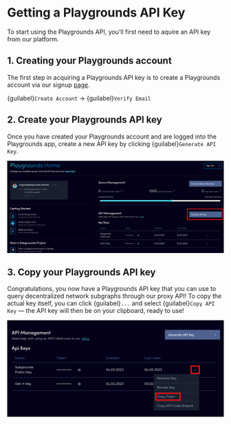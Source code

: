 # Getting a Playgrounds API Key

To start using the Playgrounds API, you'll first need to aquire an API key from our platform.

## 1. Creating your Playgrounds account
The first step in acquiring a Playgrounds API key is to create a Playgrounds account via our signup [page](https://app.playgrounds.network/signup).

{guilabel}`Create Account` -> {guilabel}`Verify Email`

## 2. Create your Playgrounds API key
Once you have created your Playgrounds account and are logged into the Playgrounds app, create a new API key by clicking {guilabel}`Generate API Key`.

![](/_static/assets/pg-app-create-api-key.png)

## 3. Copy your Playgrounds API key
Congratulations, you now have a Playgrounds API key that you can use to query decentralized network subgraphs through our proxy API! To copy the actual key itself, you can click {guilabel}`...` and select {guilabel}`Copy API Key` — the API key will then be on your clipboard, ready to use!

![](/_static/assets/pg-app-copy-api-key.png) 
